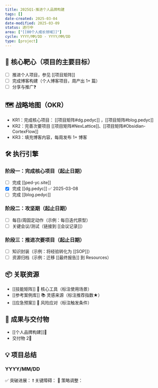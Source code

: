```yaml
---
title: 2025Q1-推进个人品牌构建
tags: []
date-created: 2025-03-04
date-modified: 2025-03-09
status: 进行中
area: ["[[00个人成长领域]]"]
cycle: YYYY/MM/DD - YYYY/MM/DD
type: [project]
---
```


## 🎯 核心靶心（项目的主要目标）

- [ ] 推进个人项目，参见 [[项目矩阵]]
- [ ] 完成博客构建（个人博客项目，周产出 1+ 篇）
- [ ] 分享与推广❓

## 🗺️ 战略地图（OKR）

- KR1：完成核心项目： [[项目矩阵#dg.pedyc]] ，[[项目矩阵#blog.pedyc]]
- KR2：完善次要项目 [[项目矩阵#NexLattice]]、[[项目矩阵#Obsidian-CortexFlow]]
- KR3：填充博客内容，每周发布 1+ 博客

## 🛠️ 执行引擎

### 阶段一：完成核心项目（起止日期）

- [ ] 完成 [[ped-yc.site]]
- [x] 完成 [[dg.pedyc]] ✅ 2025-03-08
- [ ] 完成 [[blog.pedyc]]

### 阶段二：攻坚期（起止日期）

- [ ] 每日/周固定动作（示例：每日迭代原型）
- [ ] 关键会议/测试（链接到 [[会议记录]]）

### 阶段三：推进次要项目（起止日期）

- [ ] 知识封装（示例：将经验转化为 [[SOP]]）
- [ ] 资源归档（示例：迁移 [[最终报告]] 到 Resources）

## 📦 关联资源

- [[技能矩阵]] 🔨 核心工具（标注使用场景）
- [[参考案例库]] 📚 灵感来源（标注推荐指数★）
- [[应急预案]] 🚨 风险应对（标注触发条件）

## 🧩 成果与交付物

- [[个人品牌构建]]💎
- 交付物 2💎

## 💡 项目总结

### YYYY/MM/DD

✅ 突破进展：
❗️ 关键障碍：
🔄 策略调整：
